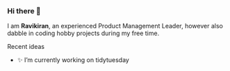 ### Hi there 👋


I am **Ravikiran**, an experienced Product Management Leader, however also dabble in coding hobby projects during my free time. 

Recent ideas

- ✨ I’m currently working on tidytuesday
<!--
- 🔭🌱 I’m currently learning ...
- 👯 I’m looking to collaborate on ...
- 🤔 I’m looking for help with ...
- 💬 Ask me about ...
- 📫 How to reach me: ...
- 😄 Pronouns: ...
- ⚡ Fun fact: ...
-->
